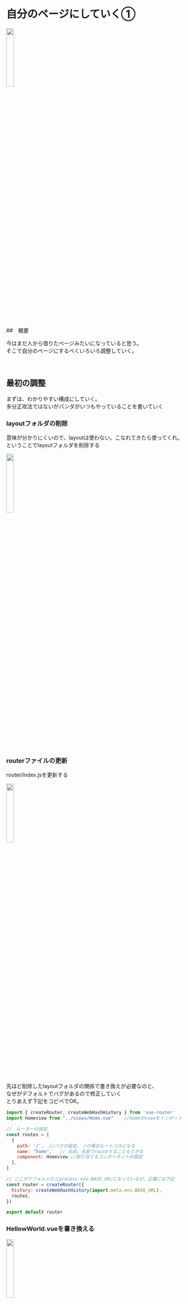 # 自分のページにしていく①

<img src="/panda/markdownfile/vue/mypage_1/mypage.jpg" width="20%">

##　概要

今はまだ人から借りたページみたいになっていると思う。  
そこで自分のページにするべくいろいろ調整していく。  

<br />

## 最初の調整

まずは、わかりやすい構成にしていく。  
多分正攻法ではないがパンダがいつもやっていることを書いていく

### layoutフォルダの削除

意味が分かりにくいので、layoutは使わない。こなれてきたら使ってくれ。  
ということでlayoutフォルダを削除する  

<img src="/panda/markdownfile/vue/mypage_1/delete_layout.png" width="20%">

### routerファイルの更新

router/index.jsを更新する

<img src="/panda/markdownfile/vue/mypage_1/modify_router.png" width="20%">

先ほど削除したlayoutフォルダの関係で書き換えが必要なのと、  
なぜがデフォルトでバグがあるので修正していく  
とりあえず下記をコピペでOK。

```javascript
import { createRouter, createWebHashHistory } from 'vue-router'
import Homeview from "../views/Home.vue"    //homeのviewをインポート

//　ルーターの設定
const routes = [ 
  {
    path: '/',  //バスの設定。　/の場合ルートパスになる
    name: "home",   // 名前。名前でrouteすることもできる
    component: Homeview //割り当てるコンポーネントの設定
  },
]

// ここがデフォルトだとprocess.env.BASE_URLになっているが、正確には下記
const router = createRouter({
  history: createWebHashHistory(import.meta.env.BASE_URL),
  routes,
})

export default router

```

### HellowWorld.vueを書き換える

<img src="/panda/markdownfile/vue/mypage_1/helloworld.png" width="20%">

ついにきた！！自分のページ！！  
現状の構成ではこのHelloWorld.vueの中身が表示されているため、ここを書き換えると表示内容を変えることができる。なので何も考えず下記をHelloWorld.vueにコピペ  

```javascript
<template>
  <v-container>
    ヒャッハー！汚物は消毒だぜぇ～！
  </v-container>  
</template>

<script setup>
  //
</script>
<style>

</style>
```

これで、きっと素晴らしいページができているはずだ。  
少しだけvueファイルの構成について説明する  
`<template>`で囲われた部分が実際に表示される部分、つまりみんな大好きhtmlを書いていく。  
`<script>`で囲われた部分に動きの部分、つまりプログラマ気分に浸れるjavascriptを書いていく。  
`<style>`で囲われた部分に装飾の部分、つまりパンダはあまり理解していないCSSを書いていく。  

これでとりあえず自分のページができた。友達に自慢しよう🐼  

